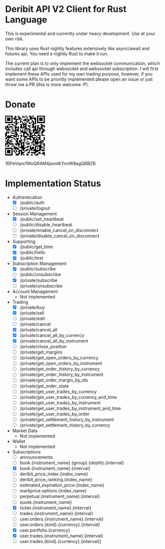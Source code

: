 Deribit API V2 Client for Rust Language
=================

This is experimental and currently under heavy development. Use at your own risk.

This library uses Rust nightly features extensively like async/await and futures api. You need a nightly Rust to make it run.

The current plan is to only implement the websocket communication, which includes call api through websocket 
and websocket subscription. I will first implement these APIs used for my own trading purpose, however, if you want some APIs 
to be prioritly implemented please open an issue or just throw me a PR (this is more welcome :P).

# Donate

![donationqr](assets/donationqr.png)

16PeVqncfWoQ94M4pxnitkYnnW8agQBBZB

# Implementation Status

- Authentication
    - [x] /public/auth
    - [ ] /private/logout
- Session Management
    - [x] /public/set_heartbeat
    - [ ] /public/disable_heartbeat
    - [ ] /private/enable_cancel_on_disconnect
    - [ ] /private/disable_cancel_on_disconnect
- Supporting
    - [x] /public/get_time
    - [x] /public/hello
    - [x] /public/test
- Subscription Management
    - [x] /public/subscribe
    - [ ] /public/unsubscribe
    - [x] /private/subscribe
    - [ ] /private/unsubscribe
- Account Management
    - Not implemented
- Trading
    - [x] /private/buy
    - [x] /private/sell
    - [ ] /private/edit
    - [ ] /private/cancel
    - [x] /private/cancel_all
    - [x] /private/cancel_all_by_currency
    - [x] /private/cancel_all_by_instrument
    - [ ] /private/close_position
    - [ ] /private/get_margins
    - [ ] /private/get_open_orders_by_currency
    - [ ] /private/get_open_orders_by_instrument
    - [ ] /private/get_order_history_by_currency
    - [ ] /private/get_order_history_by_instrument
    - [ ] /private/get_order_margin_by_ids
    - [ ] /private/get_order_state
    - [ ] /private/get_user_trades_by_currency
    - [ ] /private/get_user_trades_by_currency_and_time
    - [ ] /private/get_user_trades_by_instrument
    - [ ] /private/get_user_trades_by_instrument_and_time
    - [ ] /private/get_user_trades_by_order
    - [ ] /private/get_settlement_history_by_instrument
    - [ ] /private/get_settlement_history_by_currency

- Market Data
    - Not implemented
- Wallet
    - Not implemented
- Subscriptions
    - [ ] announcements
    - [ ] book.{instrument_name}.{group}.{depth}.{interval}
    - [x] book.{instrument_name}.{interval}
    - [ ] deribit_price_index.{index_name}
    - [ ] deribit_price_ranking.{index_name}
    - [ ] estimated_expiration_price.{index_name}
    - [ ] markprice.options.{index_name}
    - [ ] perpetual.{instrument_name}.{interval}
    - [ ] quote.{instrument_name}
    - [x] ticker.{instrument_name}.{interval}
    - [ ] trades.{instrument_name}.{interval}
    - [ ] user.orders.{instrument_name}.{interval}
    - [ ] user.orders.{kind}.{currency}.{interval}
    - [x] user.portfolio.{currency}
    - [x] user.trades.{instrument_name}.{interval}
    - [ ] user.trades.{kind}.{currency}.{interval}]